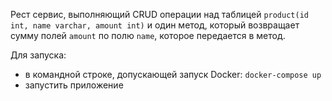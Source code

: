 Рест сервис, выполняющий CRUD операции над таблицей `product(id int, name varchar, amount int)` и один метод, который возвращает сумму полей `amount` по полю `name`, которое передается в метод.

Для запуска:
- в командной строке, допускающей запуск Docker: `docker-compose up`
- запустить приложение
